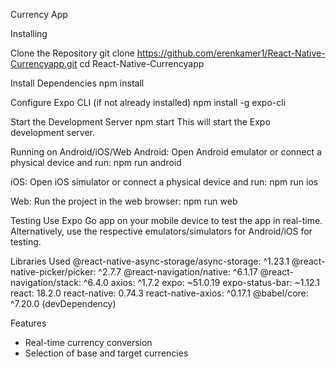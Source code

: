 Currency App

Installing

Clone the Repository
git clone https://github.com/erenkamer1/React-Native-Currencyapp.git
cd React-Native-Currencyapp


Install Dependencies
npm install

Configure Expo CLI (if not already installed)
npm install -g expo-cli

Start the Development Server
npm start
This will start the Expo development server.

Running on Android/iOS/Web
Android: Open Android emulator or connect a physical device and run:
npm run android

iOS: Open iOS simulator or connect a physical device and run:
npm run ios

Web: Run the project in the web browser:
npm run web

Testing
Use Expo Go app on your mobile device to test the app in real-time.
Alternatively, use the respective emulators/simulators for Android/iOS for testing.

Libraries Used
@react-native-async-storage/async-storage: ^1.23.1
@react-native-picker/picker: ^2.7.7
@react-navigation/native: ^6.1.17
@react-navigation/stack: ^6.4.0
axios: ^1.7.2
expo: ~51.0.19
expo-status-bar: ~1.12.1
react: 18.2.0
react-native: 0.74.3
react-native-axios: ^0.17.1
@babel/core: ^7.20.0 (devDependency)

Features
- Real-time currency conversion
- Selection of base and target currencies





